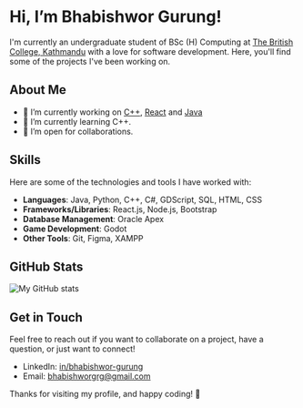 # Hi, I’m Bhabishwor Gurung!

I'm currently an undergraduate student of BSc (H) Computing at [The British College, Kathmandu](https://www.thebritishcollege.edu.np/) with a love for software development. Here, you'll find some of the projects I've been working on.

## About Me

- 🔭 I’m currently working on [C++](https://github.com/Bhabishworgrg/hangman), [React](https://github.com/Bhabishworgrg/Tutorials) and [Java](https://github.com/Bhabishworgrg/Java-Mini-Projects)
- 🌱 I’m currently learning C++.
- 👯 I’m open for collaborations.

## Skills

Here are some of the technologies and tools I have worked with:

- **Languages**: Java, Python, C++, C#, GDScript, SQL, HTML, CSS
- **Frameworks/Libraries**: React.js, Node.js, Bootstrap
- **Database Management**: Oracle Apex
- **Game Development**: Godot
- **Other Tools**: Git, Figma, XAMPP

## GitHub Stats

![My GitHub stats](https://github-readme-stats.vercel.app/api?username=Bhabishworgrg&show_icons=true&theme=radical)

## Get in Touch

Feel free to reach out if you want to collaborate on a project, have a question, or just want to connect!

- LinkedIn: [in/bhabishwor-gurung](https://www.linkedin.com/in/bhabishwor-gurung/)
- Email: [bhabishworgrg@gmail.com](mailto:bhabishworgrg@gmail.com)

Thanks for visiting my profile, and happy coding! 🚀

